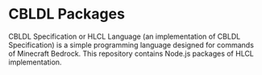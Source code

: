# CBLDL Packages
CBLDL Specification or HLCL Language (an implementation of CBLDL Specification) is a simple programming language designed for commands of Minecraft Bedrock.
This repository contains Node.js packages of HLCL implementation.
